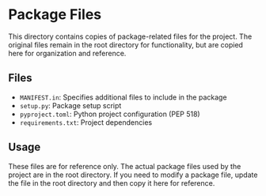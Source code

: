 # Package Files

This directory contains copies of package-related files for the project. The original files remain in the root directory for functionality, but are copied here for organization and reference.

## Files

- `MANIFEST.in`: Specifies additional files to include in the package
- `setup.py`: Package setup script
- `pyproject.toml`: Python project configuration (PEP 518)
- `requirements.txt`: Project dependencies

## Usage

These files are for reference only. The actual package files used by the project are in the root directory. If you need to modify a package file, update the file in the root directory and then copy it here for reference. 